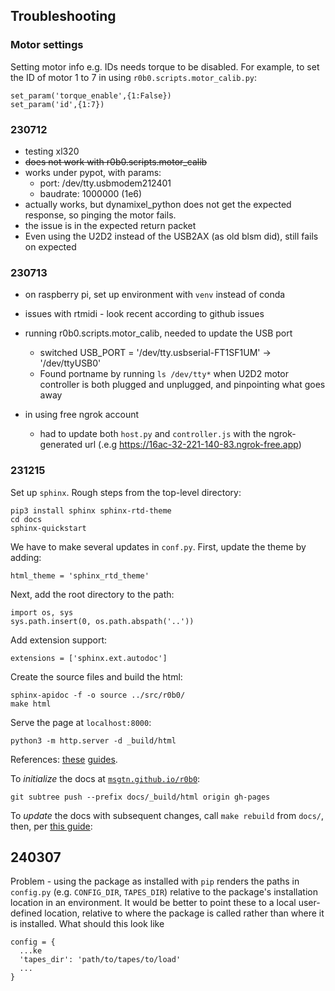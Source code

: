 
## Troubleshooting

### Motor settings
Setting motor info e.g. IDs needs torque to be disabled.
For example, to set the ID of motor 1 to 7 in using `r0b0.scripts.motor_calib.py`:
```
set_param('torque_enable',{1:False})
set_param('id',{1:7})
```

### 230712
- testing xl320
- ~~does not work with r0b0.scripts.motor_calib~~
- works under pypot, with params:
  - port: /dev/tty.usbmodem212401
  - baudrate: 1000000 (1e6)
- actually works, but dynamixel_python does not get the expected response, so pinging the motor fails.
- the issue is in the expected return packet
- Even using the U2D2 instead of the USB2AX (as old blsm did), still fails on expected

### 230713
- on raspberry pi, set up environment with `venv` instead of conda
- issues with rtmidi - look recent according to github issues
- running r0b0.scripts.motor_calib, needed to update the USB port
  - switched USB_PORT = '/dev/tty.usbserial-FT1SF1UM' -> '/dev/ttyUSB0'
  - Found portname by running `ls /dev/tty*` when U2D2 motor controller is both plugged and unplugged, and pinpointing what goes away

- in using free ngrok account
  - had to update both `host.py` and `controller.js` with the ngrok-generated url (.e.g https://16ac-32-221-140-83.ngrok-free.app)

### 231215
Set up `sphinx`.
Rough steps from the top-level directory:
```
pip3 install sphinx sphinx-rtd-theme
cd docs
sphinx-quickstart
```

We have to make several updates in `conf.py`.
First, update the theme by adding:
```
html_theme = 'sphinx_rtd_theme'
```
Next, add the root directory to the path:
```
import os, sys
sys.path.insert(0, os.path.abspath('..'))
```
Add extension support:
```
extensions = ['sphinx.ext.autodoc']
```

Create the source files and build the html:
```
sphinx-apidoc -f -o source ../src/r0b0/
make html
```

Serve the page at `localhost:8000`:
```
python3 -m http.server -d _build/html
```
References: [these](https://www.sphinx-doc.org/en/master/usage/quickstart.html) [guides](https://betterprogramming.pub/auto-documenting-a-python-project-using-sphinx-8878f9ddc6e9).

To *initialize* the docs at [`msgtn.github.io/r0b0`](msgtn.github.io/r0b0):
```
git subtree push --prefix docs/_build/html origin gh-pages
```
To *update* the docs with subsequent changes, call `make rebuild` from `docs/`, then, per [this guide](https://stephenlee.info/version%20control/2021/01/13/git-force-push-subtree.html):

## 240307
Problem - using the package as installed with `pip` renders the paths in `config.py` (e.g. `CONFIG_DIR`, `TAPES_DIR`) relative to the package's installation location in an environment.
It would be better to point these to a local user-defined location, relative to where the package is called rather than where it is installed.
What should this look like
```
config = {
  ...ke
  'tapes_dir': 'path/to/tapes/to/load'
  ...
}

```